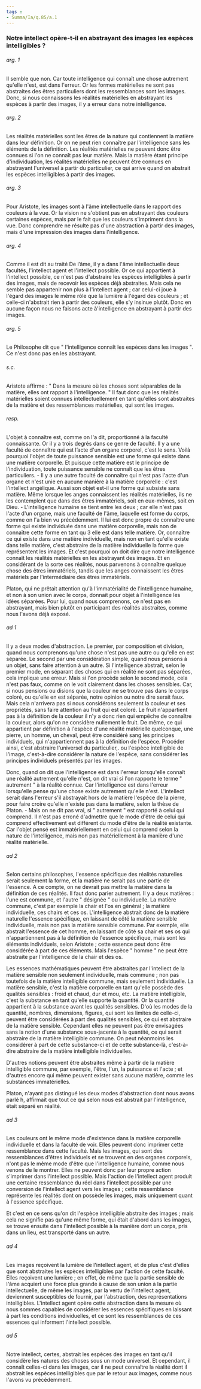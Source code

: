 ```yaml
---
tags : 
- Summa/Ia/q.85/a.1
---
```


### Notre intellect opère-t-il en abstrayant des images les espèces intelligibles ?



###### arg. 1
Il semble que non. Car toute intelligence qui connaît une chose autrement qu'elle n'est, est dans l'erreur. Or les formes matérielles ne sont pas abstraites des êtres particuliers dont les ressemblances sont les images. Donc, si nous connaissons les réalités matérielles en abstrayant les espèces à partir des images, il y a erreur dans notre intelligence. 

###### arg. 2
Les réalités matérielles sont les êtres de la nature qui contiennent la matière dans leur définition. Or on ne peut rien connaître par l'intelligence sans les éléments de la définition. Les réalités matérielles ne peuvent donc être connues si l'on ne connaît pas leur matière. Mais la matière étant principe d'individuation, les réalités matérielles ne peuvent être connues en abstrayant l'universel à partir du particulier, ce qui arrive quand on abstrait les espèces intelligibles à partir des images. 

###### arg. 3
Pour Aristote, les images sont à l'âme intellectuelle dans le rapport des couleurs à la vue. Or la vision ne s'obtient pas en abstrayant des couleurs certaines espèces, mais par le fait que les couleurs s'impriment dans la vue. Donc comprendre ne résulte pas d'une abstraction à partir des images, mais d'une impression des images dans l'intelligence. 

###### arg. 4
Comme il est dit au traité De l’âme, il y a dans l'âme intellectuelle deux facultés, l'intellect agent et l'intellect possible. Or ce qui appartient à l'intellect possible, ce n'est pas d'abstraire les espèces intelligibles à partir des images, mais de recevoir les espèces déjà abstraites. Mais cela ne semble pas appartenir non plus à l'intellect agent ; car celui-ci joue à l'égard des images le même rôle que la lumière à l'égard des couleurs ; et celle-ci n'abstrait rien à partir des couleurs, elle s'y insinue plutôt. Donc en aucune façon nous ne faisons acte à'intelligence en abstrayant à partir des images. 

###### arg. 5
Le Philosophe dit que " l'intelligence connaît les espèces dans les images ". Ce n'est donc pas en les abstrayant. 

###### s.c.
Aristote affirme : " Dans la mesure où les choses sont séparables de la matière, elles ont rapport à l'intelligence. " Il faut donc que les réalités matérielles soient connues intellectuellement en tant qu'elles sont abstraites de la matière et des ressemblances matérielles, qui sont les images. 

###### resp.
L'objet à connaître est, comme on l'a dit, proportionné à la faculté connaissante. Or il y a trois degrés dans ce genre de faculté. Il y a une faculté de connaître qui est l’acte d'un organe corporel, c'est le sens. Voilà pourquoi l'objet de toute puissance sensible est une forme qui existe dans une matière corporelle. Et puisque cette matière est le principe de l'individuation, toute puissance sensible ne connaît que les êtres particuliers. - Il y a une autre faculté de connaître qui n'est pas l'acte d'un organe et n'est unie en aucune manière à la matière corporelle : c'est l'intellect angélique. Aussi son objet est-il une forme qui subsiste sans matière. Même lorsque les anges connaissent les réalités matérielles, ils ne les contemplent que dans des êtres immatériels, soit en eux-mêmes, soit en Dieu. - L'intelligence humaine se tient entre les deux ; car elle n'est pas l'acte d'un organe, mais une faculté de l'âme, laquelle est forme du corps, comme on l'a bien vu précédemment. Il lui est donc propre de connaître une forme qui existe individuée dans une matière corporelle, mais non de connaître cette forme en tant qu 3 elle est dans telle matière. Or, connaître ce qui existe dans une matière individuelle, mais non en tant qu'elle existe dans telle matière, c'est abstraire de la matière individuelle la forme que représentent les images. Et c'est pourquoi on doit dire que notre intelligence connaît les réalités matérielles en les abstrayant des images. Et en considérant de la sorte ces réalités, nous parvenons à connaître quelque chose des êtres immatériels, tandis que les anges connaissent les êtres matériels par l'intermédiaire des êtres immatériels. 

Platon, qui ne prêtait attention qu'à l'immatérialité de l'intelligence humaine, et non à son union avec le corps, donnait pour objet à l'intelligence les idées séparées. Pour lui, quand nous comprenons, ce n'est pas en abstrayant, mais bien plutôt en participant des réalités abstraites, comme nous l'avons déjà exposé. 

###### ad 1
Il y a deux modes d'abstraction. Le premier, par composition et division, quand nous comprenons qu'une chose n'est pas une autre ou qu'elle en est séparée. Le second par une considération simple, quand nous pensons à un objet, sans faire attention à un autre. Si l'intelligence abstrait, selon le premier mode, en séparant des choses qui en réalité ne sont pas séparées, cela implique une erreur. Mais si l'on procède selon le second mode, cela n'est pas faux, comme on le voit clairement dans les choses sensibles. Car, si nous pensions ou disions que la couleur ne se trouve pas dans le corps coloré, ou qu'elle en est séparée, notre opinion ou notre dire serait faux. Mais cela n'arrivera pas si nous considérons seulement la couleur et ses propriétés, sans faire attention au fruit qui est coloré. Le fruit n'appartient pas à la définition de la couleur il n'y a donc rien qui empêche de connaître la couleur, alors qu'on ne considère nullement le fruit. De même, ce qui appartient par définition à l'espèce d'une réalité matérielle quelconque, une pierre, un homme, un cheval, peut être considéré sang les principes individuels, qui n'appartiennent pas à la définition de l'espèce. Procéder ainsi, c'est abstraire l'universel du particulier,. ou l'espèce intelligible de l'image, c'est-à-dire considérer la nature de l'espèce, sans considérer les principes individuels présentés par les images. 

Donc, quand on dit que l'intelligence est dans l'erreur lorsqu'elle connaît une réalité autrement qu'elle n'est, on dit vrai si l'on rapporte le terme " autrement " à la réalité connue. Car l'intelligence est dans l'erreur lorsqu'elle pense qu'une chose existe autrement qu'elle n'est. L'intellect serait dans l'erreur s'il abstrayait hors de la matière l'espèce de la pierre, pour faire croire qu'elle n'existe pas dans la matière, selon la thèse de Platon. - Mais on ne dit pas vrai, si " autrement " est rapporté à celui qui comprend. Il n'est pas erroné d'admettre que le mode d'être de celui qui comprend effectivement est différent du mode d'être de la réalité existante. Car l'objet pensé est immatériellement en celui qui comprend selon la nature de l'intelligence, mais non pas matériellement à la manière d'une réalité matérielle. 

###### ad 2
Selon certains philosophes, l'essence spécifique des réalités naturelles serait seulement la forme, et la matière ne serait pas une partie de l'essence. A ce compte, on ne devrait pas mettre la matière dans la définition de ces réalités. Il faut donc parier autrement. Il y a deux matières : l'une est commune, et l'autre " désignée " ou individuelle. La matière commune, c'est par exemple la chair et l'os en général ; la matière individuelle, ces chairs et ces os. L'intelligence abstrait donc de la matière naturelle l'essence spécifique, en laissant de côté la matière sensible individuelle, mais non pas la matière sensible commune. Par exemple, elle abstrait l'essence de cet homme, en laissant de côté sa chair et ses os qui n'appartiennent pas à la définition de l'essence spécifique, mais sont les éléments individuels, selon Aristote ; cette essence peut donc être considérée à part de ces éléments. Mais l'espèce " homme " ne peut être abstraite par l'intelligence de la chair et des os. 

Les essences mathématiques peuvent être abstraites par l'intellect de la matière sensible non seulement individuelle, mais commune ; non pas toutefois de la matière intelligible commune, mais seulement individuelle. La matière sensible, c'est la matière corporelle en tant qu'elle possède des qualités sensibles : froid et chaud, dur et mou, etc. La matière intelligible, c'est la substance en tant qu'elle supporte la quantité. Or la quantité appartient à la substance avant les qualités sensibles. D'où les modes de la quantité, nombres, dimensions, figures, qui sont les limites de celle-ci, peuvent être considérées à part des qualités sensibles, ce qui est abstraire de la matière sensible. Cependant elles ne peuvent pas être envisagées sans la notion d'une substance sous-jacente à la quantité, ce qui serait abstraire de la matière intelligible commune. On peut néanmoins les considérer à part de cette substance-ci et de cette substance-là, c'est-à-dire abstraire de la matière intelligible individuelles. 

D'autres notions peuvent être abstraites même à partir de la matière intelligible commune, par exemple, l'être, l'un, la puissance et l'acte ; et d'autres encore qui même peuvent exister sans aucune matière, comme les substances immatérielles. 

Platon, n'ayant pas distingué les deux modes d'abstraction dont nous avons parlé h, affirmait que tout ce qui selon nous est abstrait par l'intelligence, était séparé en réalité. 

###### ad 3
Les couleurs ont le même mode d'existence dans la matière corporelle individuelle et dans la faculté de voir. Elles peuvent donc imprimer cette ressemblance dans cette faculté. Mais les images, qui sont des ressemblances d'êtres individuels et se trouvent en des organes corporels, n'ont pas le même mode d'être que l'intelligence humaine, comme nous venons de le montrer. Elles ne peuvent donc par leur propre action s'imprimer dans l'intellect possible. Mais l'action de l'intellect agent produit une certaine ressemblance du réel dans l'intellect possible par une conversion de l'intellect agent vers les images ; cette ressemblance représente les réalités dont on possède les images, mais uniquement quant à l'essence spécifique. 

Et c'est en ce sens qu'on dit l'espèce intelligible abstraite des images ; mais cela ne signifie pas qu'une même forme, qui était d'abord dans les images, se trouve ensuite dans l'intellect possible à la manière dont un corps, pris dans un lieu, est transporté dans un autre. 

###### ad 4
Les images reçoivent la lumière de l'intellect agent, et de plus c'est d'elles que sont abstraites les espèces intelligibles par l'action de cette faculté. Elles reçoivent une lumière ; en effet, de même que la partie sensible de l'âme acquiert une force plus grande à cause de son union à la partie intellectuelle, de même les images, par la vertu de l'intellect agent, deviennent susceptibles de fournir, par l'abstraction, des représentations intelligibles. L'intellect agent opère cette abstraction dans la mesure où nous sommes capables de considérer les essences spécifiques en laissant à part les conditions individuelles, et ce sont les ressemblances de ces essences qui informent l'intellect possible. 

###### ad 5
Notre intellect, certes, abstrait les espèces des images en tant qu'il considère les natures des choses sous un mode universel. Et cependant, il connaît celles-ci dans les images, car il ne peut connaître la réalité dont il abstrait les espèces intelligibles que par le retour aux images, comme nous l'avons vu précédemment. 

